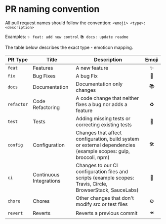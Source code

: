 # PR naming convention

All pull request names should follow the convention:
`<emoji> <type>: <description>`

Examples:
`✨ feat: add new control`
`📚 docs: update readme`

The table below describes the exact type - emoticon mapping.

| PR Type    | Title                   | Description                                                                                                       | Emoji |
|------------|-------------------------|-------------------------------------------------------------------------------------------------------------------| :---: |
| `feat`     | Features                | A new feature                                                                                                     |  ✨   |
| `fix`      | Bug Fixes               | A bug Fix                                                                                                         |  🐛   |
| `docs`     | Documentation           | Documentation only changes                                                                                        |  📚   |
| `refactor` | Code Refactoring        | A code change that neither fixes a bug nor adds a feature                                                         |  ♻️   |
| `test`     | Tests                   | Adding missing tests or correcting existing tests                                                                 |  🚨   |
| `config`   | Configuration           | Changes that affect configuration, build system or external dependencies (example scopes: gulp, broccoli, npm) |   🛠   |
| `ci`       | Continuous Integrations | Changes to our CI configuration files and scripts (example scopes: Travis, Circle, BrowserStack, SauceLabs)       |  🚀   |
| `chore`    | Chores                  | Other changes that don't modify src or test files                                                                 |  ⚙️   |
| `revert`   | Reverts                 | Reverts a previous commit                                                                                         |  ⏪   |
